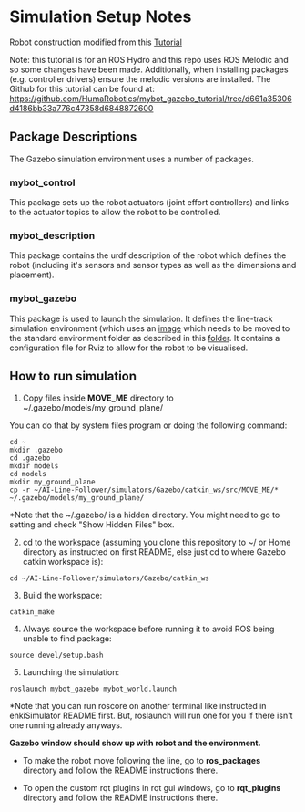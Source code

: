 # Simulation Setup Notes

Robot construction modified from this [Tutorial](https://www.generationrobots.com/blog/en/robotic-simulation-scenarios-with-gazebo-and-ros/)

Note: this tutorial is for an ROS Hydro and this repo uses ROS Melodic and so some changes have been made. Additionally, when installing packages (e.g. controller drivers) ensure the melodic versions are installed. The Github for this tutorial can be found at: https://github.com/HumaRobotics/mybot_gazebo_tutorial/tree/d661a35306d4186bb33a776c47358d6848872600

## Package Descriptions
The Gazebo simulation environment uses a number of packages.

### mybot_control
This package sets up the robot actuators (joint effort controllers) and links to the actuator topics to allow the robot to be controlled.

### mybot_description
This package contains the urdf description of the robot which defines the robot (including it's sensors and sensor types as well as the dimensions and placement). 

### mybot_gazebo
This package is used to launch the simulation. It defines the line-track simulation environment (which uses an [image](https://github.com/a2198699s/AI-Line-Follower/blob/master/simulators/Gazebo/catkin_ws/src/MOVE_ME/materials/textures/MyImage.png) which needs to be moved to the standard environment folder as described in this [folder](https://github.com/a2198699s/AI-Line-Follower/tree/master/simulators/Gazebo/catkin_ws/src/MOVE_ME). It contains a configuration file for Rviz to allow for the robot to be visualised.


## How to run simulation

1. Copy files inside __MOVE_ME__ directory to ~/.gazebo/models/my_ground_plane/

You can do that by system files program or doing the following command:
```
cd ~
mkdir .gazebo
cd .gazebo
mkdir models
cd models
mkdir my_ground_plane
cp -r ~/AI-Line-Follower/simulators/Gazebo/catkin_ws/src/MOVE_ME/* ~/.gazebo/models/my_ground_plane/
```
*Note that the ~/.gazebo/ is a hidden directory. You might need to go to setting and check "Show Hidden Files" box.

2. cd to the workspace (assuming you clone this repository to ~/ or Home directory as instructed on first README, else just cd to where Gazebo catkin workspace is):
```
cd ~/AI-Line-Follower/simulators/Gazebo/catkin_ws
```
3. Build the workspace:
```
catkin_make
```
4. Always source the workspace before running it to avoid ROS being unable to find package:
```
source devel/setup.bash
```

5. Launching the simulation:
```
roslaunch mybot_gazebo mybot_world.launch
```
*Note that you can run roscore on another terminal like instructed in enkiSimulator README first. But, roslaunch will run one for you if there isn't one running already anyways.

__Gazebo window should show up with robot and the environment.__
* To make the robot move following the line, go to __ros_packages__ directory and follow the README instructions there.

* To open the custom rqt plugins in rqt gui windows, go to __rqt_plugins__ directory and follow the README instructions there.
